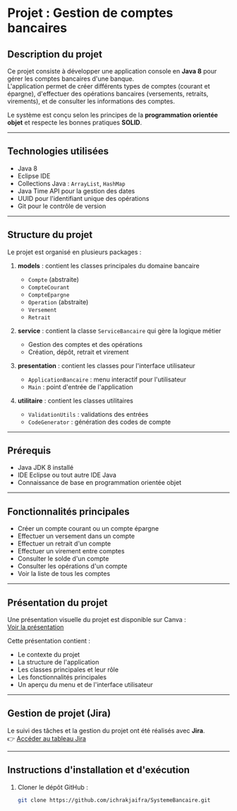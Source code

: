 # Projet : Gestion de comptes bancaires

## Description du projet
Ce projet consiste à développer une application console en **Java 8** pour gérer les comptes bancaires d'une banque.  
L'application permet de créer différents types de comptes (courant et épargne), d'effectuer des opérations bancaires (versements, retraits, virements), et de consulter les informations des comptes.

Le système est conçu selon les principes de la **programmation orientée objet** et respecte les bonnes pratiques **SOLID**.

---

## Technologies utilisées
- Java 8  
- Eclipse IDE  
- Collections Java : `ArrayList`, `HashMap`  
- Java Time API pour la gestion des dates  
- UUID pour l'identifiant unique des opérations  
- Git pour le contrôle de version  

---

## Structure du projet
Le projet est organisé en plusieurs packages :

1. **models** : contient les classes principales du domaine bancaire  
   - `Compte` (abstraite)  
   - `CompteCourant`  
   - `CompteEpargne`  
   - `Operation` (abstraite)  
   - `Versement`  
   - `Retrait`  

2. **service** : contient la classe `ServiceBancaire` qui gère la logique métier  
   - Gestion des comptes et des opérations  
   - Création, dépôt, retrait et virement  

3. **presentation** : contient les classes pour l'interface utilisateur  
   - `ApplicationBancaire` : menu interactif pour l'utilisateur  
   - `Main` : point d'entrée de l'application  

4. **utilitaire** : contient les classes utilitaires  
   - `ValidationUtils` : validations des entrées  
   - `CodeGenerator` : génération des codes de compte  

---

## Prérequis
- Java JDK 8 installé  
- IDE Eclipse ou tout autre IDE Java  
- Connaissance de base en programmation orientée objet  

---

## Fonctionnalités principales
- Créer un compte courant ou un compte épargne  
- Effectuer un versement dans un compte  
- Effectuer un retrait d'un compte  
- Effectuer un virement entre comptes  
- Consulter le solde d'un compte  
- Consulter les opérations d'un compte  
- Voir la liste de tous les comptes  

---

## Présentation du projet
Une présentation visuelle du projet est disponible sur Canva :  
[Voir la présentation](https://www.canva.com/design/DAGzbwMg4pA/zfum1ZBeXQyFYn4wPlfQjA/edit?utm_content=DAGzbwMg4pA&utm_campaign=designshare&utm_medium=link2&utm_source=sharebutton)

Cette présentation contient :  
- Le contexte du projet  
- La structure de l'application  
- Les classes principales et leur rôle  
- Les fonctionnalités principales  
- Un aperçu du menu et de l'interface utilisateur

---

## Gestion de projet (Jira)
Le suivi des tâches et la gestion du projet ont été réalisés avec **Jira**.  
👉 [Accéder au tableau Jira](https://ichrakjaifra-1758033929972.atlassian.net/jira/software/projects/SCRUM/boards/1?atlOrigin=eyJpIjoiODlmMmY3YmE5YTQ4NDJkN2FmNTRkYjgwNjFjOGQyYjEiLCJwIjoiaiJ9)  

---

## Instructions d'installation et d'exécution
1. Cloner le dépôt GitHub :  
   ```bash
   git clone https://github.com/ichrakjaifra/SystemeBancaire.git
